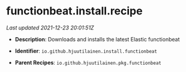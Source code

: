 # functionbeat.install.recipe

_Last updated 2021-12-23 20:01:51Z_

- **Description**: Downloads and installs the latest Elastic functionbeat

- **Identifier**: `io.github.hjuutilainen.install.functionbeat`

- **Parent Recipes**: `io.github.hjuutilainen.pkg.functionbeat`

